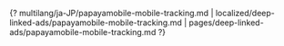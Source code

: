 {? multilang/ja-JP/papayamobile-mobile-tracking.md | localized/deep-linked-ads/papayamobile-mobile-tracking.md | pages/deep-linked-ads/papayamobile-mobile-tracking.md ?}
